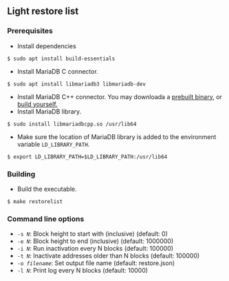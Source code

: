 ## Light restore list

### Prerequisites
* Install dependencies
```
$ sudo apt install build-essentials
```
* Install MariaDB C connector.
```
$ sudo apt install libmariadb3 libmariadb-dev
```
* Install MariaDB C++ connector. You may downloada a [prebuilt binary](https://mariadb.com/downloads/connectors/connectors-data-access/cpp-connector), or [build yourself.](https://github.com/mariadb-corporation/mariadb-connector-cpp/blob/master/BUILD.md)
* Install MariaDB library.
```
$ sudo install libmariadbcpp.so /usr/lib64
```
* Make sure the location of MariaDB library is added to the environment variable ```LD_LIBRARY_PATH```.
```
$ export LD_LIBRARY_PATH=$LD_LIBRARY_PATH:/usr/lib64
```

### Building
* Build the executable.
```
$ make restorelist
```

### Command line options
* <code>-s <i>N</i></code>: Block height to start with (inclusive) (default: 0)
* <code>-e <i>N</i></code>: Block height to end (inclusive) (default: 1000000)
* <code>-i <i>N</i></code>: Run inactivation every N blocks (default: 100000)
* <code>-t <i>N</i></code>: Inactivate addresses older than N blocks (default: 100000)
* <code>-o <i>filename</i></code>: Set output file name (default: restore.json)
* <code>-l <i>N</i></code>: Print log every N blocks (default: 10000)
